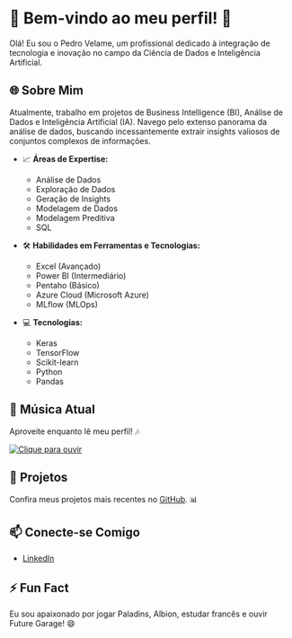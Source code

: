 # 👋 Bem-vindo ao meu perfil! 🚀

Olá! Eu sou o Pedro Velame, um profissional dedicado à integração de tecnologia e inovação no campo da Ciência de Dados e Inteligência Artificial.

## 🌐 Sobre Mim

Atualmente, trabalho em projetos de Business Intelligence (BI), Análise de Dados e Inteligência Artificial (IA). Navego pelo extenso panorama da análise de dados, buscando incessantemente extrair insights valiosos de conjuntos complexos de informações.

- 📈 **Áreas de Expertise:**
  - Análise de Dados
  - Exploração de Dados
  - Geração de Insights
  - Modelagem de Dados
  - Modelagem Preditiva
  - SQL

- 🛠️ **Habilidades em Ferramentas e Tecnologias:**
  - Excel (Avançado)
  - Power BI (Intermediário)
  - Pentaho (Básico)
  - Azure Cloud (Microsoft Azure)
  - MLflow (MLOps)
  
- 💻 **Tecnologias:**
  - Keras
  - TensorFlow
  - Scikit-learn
  - Python
  - Pandas

## 🎵 Música Atual

Aproveite enquanto lê meu perfil! 🎶

[![Clique para ouvir](https://img.shields.io/badge/YouTube-Clique%20para%20ouvir-red)](https://www.youtube.com/watch?v=dCCXq9QB-dQ)

## 🚀 Projetos

Confira meus projetos mais recentes no [GitHub](https://github.com/pedrohvel). 📊

## 📫 Conecte-se Comigo

- [LinkedIn](https://www.linkedin.com/in/pedro-h-velame/)

## ⚡ Fun Fact

Eu sou apaixonado por jogar Paladins, Albion, estudar francês e ouvir Future Garage! 😄
